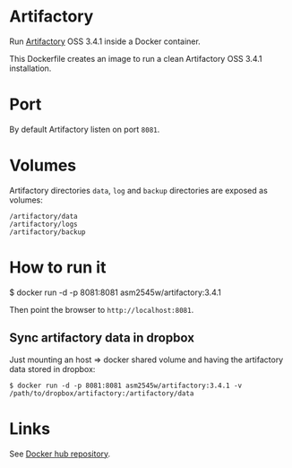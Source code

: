 **Artifactory**
===========
Run [Artifactory][1] OSS 3.4.1 inside a Docker container.

This Dockerfile creates an image to run a clean Artifactory OSS 3.4.1 installation.

Port
====
By default Artifactory listen on port `8081`.

Volumes
=======
Artifactory directories `data`, `log` and `backup` directories are exposed as volumes:

    /artifactory/data
    /artifactory/logs
    /artifactory/backup

How to run it
=============
$ docker run -d -p 8081:8081 asm2545w/artifactory:3.4.1

Then point the browser to `http://localhost:8081`.

Sync artifactory data in dropbox
-------
Just mounting an host => docker shared volume and having the artifactory data stored in dropbox:

    $ docker run -d -p 8081:8081 asm2545w/artifactory:3.4.1 -v /path/to/dropbox/artifactory:/artifactory/data

Links
=====

See [Docker hub repository][2].



  [1]: http://www.jfrog.com/open-source
  [2]: http://registry.hub.docker.com/u/asm2545w/artifactory

